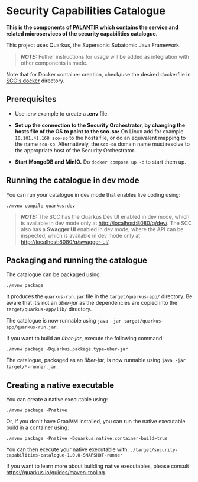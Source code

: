 # Security Capabilities Catalogue

**This is the components of [PALANTIR](../) which contains the service and related microservices of the security capabilities catalogue.**

This project uses Quarkus, the Supersonic Subatomic Java Framework.

> **_NOTE:_** Futher instructions for usage will be added as integration with other components is made.

Note that for Docker container creation, check/use the desired dockerfile in [SCC's docker][scc-docker-dir] directory.

## Prerequisites

* Use .env.example to create a **.env** file.
* **Set up the connection to the Security Orchestrator, by changing the hosts file of the OS to point to the sco-so:**
On Linux add for example `10.101.41.168 sco-so` to the hosts file, or do an equivalent mapping to the name `sco-so`. Alternatively, the `sco-so` domain name must resolve to the appropriate host of the Security Orchestrator.

* **Start MongoDB and MinIO.** Do `docker compose up -d` to start them up.

## Running the catalogue in dev mode

You can run your catalogue in dev mode that enables live coding using:

```shell script
./mvnw compile quarkus:dev
```

> **_NOTE:_**  The SCC has the Quarkus Dev UI enabled in dev mode, which is available in dev mode only at <http://localhost:8080/q/dev/>. The SCC also has a **Swagger UI** enabled in dev mode, where the API can be inspected, which is available in dev mode only at <http://localhost:8080/q/swagger-ui/>.

## Packaging and running the catalogue

The catalogue can be packaged using:

```shell script
./mvnw package
```

It produces the `quarkus-run.jar` file in the `target/quarkus-app/` directory.
Be aware that it’s not an _über-jar_ as the dependencies are copied into the `target/quarkus-app/lib/` directory.

The catalogue is now runnable using `java -jar target/quarkus-app/quarkus-run.jar`.

If you want to build an _über-jar_, execute the following command:

```shell script
./mvnw package -Dquarkus.package.type=uber-jar
```

The catalogue, packaged as an _über-jar_, is now runnable using `java -jar target/*-runner.jar`.

## Creating a native executable

You can create a native executable using:

```shell script
./mvnw package -Pnative
```

Or, if you don't have GraalVM installed, you can run the native executable build in a container using:

```shell script
./mvnw package -Pnative -Dquarkus.native.container-build=true
```

You can then execute your native executable with: `./target/security-capabilities-catalogue-1.0.0-SNAPSHOT-runner`

If you want to learn more about building native executables, please consult <https://quarkus.io/guides/maven-tooling>.

[scc-docker-dir]: src/main/docker
